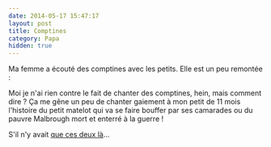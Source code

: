 ```yaml
---
date: 2014-05-17 15:47:17
layout: post
title: Comptines
category: Papa
hidden: true
---
```


Ma femme a écouté des comptines avec les petits. Elle est un peu remontée :

  Moi je n'ai rien contre le fait de chanter des comptines, hein, mais comment dire ? Ça me gêne un peu de chanter gaiement à mon petit de 11 mois l'histoire du petit matelot qui va se faire bouffer par ses camarades ou du pauvre Malbrough mort et enterré à la guerre !

S'il n'y avait [que ces deux là](http://www.senscritique.com/liste/Comptines_classees_X/328046)...
